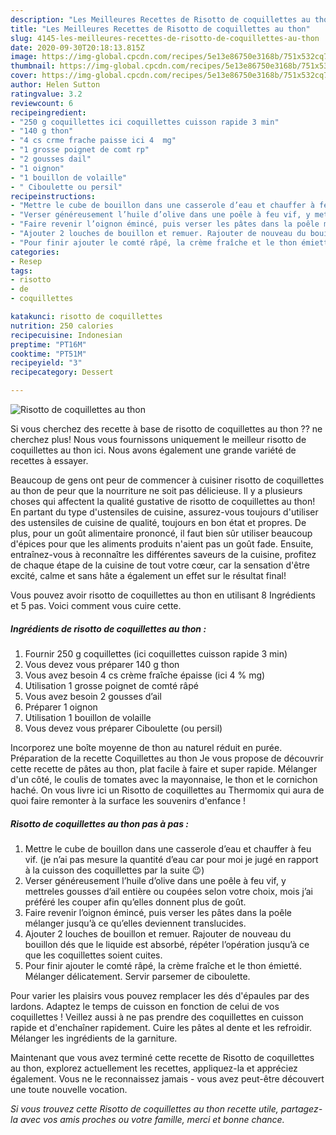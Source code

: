 ```yaml
---
description: "Les Meilleures Recettes de Risotto de coquillettes au thon"
title: "Les Meilleures Recettes de Risotto de coquillettes au thon"
slug: 4145-les-meilleures-recettes-de-risotto-de-coquillettes-au-thon
date: 2020-09-30T20:18:13.815Z
image: https://img-global.cpcdn.com/recipes/5e13e86750e3168b/751x532cq70/risotto-de-coquillettes-au-thon-photo-principale-de-la-recette.jpg
thumbnail: https://img-global.cpcdn.com/recipes/5e13e86750e3168b/751x532cq70/risotto-de-coquillettes-au-thon-photo-principale-de-la-recette.jpg
cover: https://img-global.cpcdn.com/recipes/5e13e86750e3168b/751x532cq70/risotto-de-coquillettes-au-thon-photo-principale-de-la-recette.jpg
author: Helen Sutton
ratingvalue: 3.2
reviewcount: 6
recipeingredient:
- "250 g coquillettes ici coquillettes cuisson rapide 3 min"
- "140 g thon"
- "4 cs crme frache paisse ici 4  mg"
- "1 grosse poignet de comt rp"
- "2 gousses dail"
- "1 oignon"
- "1 bouillon de volaille"
- " Ciboulette ou persil"
recipeinstructions:
- "Mettre le cube de bouillon dans une casserole d’eau et chauffer à feu vif. (je n’ai pas mesure la quantité d’eau car pour moi je jugé en rapport à la cuisson des coquillettes par la suite 😉)"
- "Verser généreusement l’huile d’olive dans une poêle à feu vif, y mettreles gousses d’ail entière ou coupées selon votre choix, mois j’ai préféré les couper afin qu’elles donnent plus de goût."
- "Faire revenir l’oignon émincé, puis verser les pâtes dans la poêle mélanger jusqu’à ce qu’elles deviennent translucides."
- "Ajouter 2 louches de bouillon et remuer. Rajouter de nouveau du bouillon dés que le liquide est absorbé, répéter l’opération jusqu’à ce que les coquillettes soient cuites."
- "Pour finir ajouter le comté râpé, la crème fraîche et le thon émietté. Mélanger délicatement. Servir parsemer de ciboulette."
categories:
- Resep
tags:
- risotto
- de
- coquillettes

katakunci: risotto de coquillettes 
nutrition: 250 calories
recipecuisine: Indonesian
preptime: "PT16M"
cooktime: "PT51M"
recipeyield: "3"
recipecategory: Dessert

---
```



![Risotto de coquillettes au thon](https://img-global.cpcdn.com/recipes/5e13e86750e3168b/751x532cq70/risotto-de-coquillettes-au-thon-photo-principale-de-la-recette.jpg)

Si vous cherchez des recette à base de risotto de coquillettes au thon ?? ne cherchez plus! Nous vous fournissons uniquement le meilleur risotto de coquillettes au thon ici. Nous avons également une grande variété de recettes à essayer.

Beaucoup de gens ont peur de commencer à cuisiner risotto de coquillettes au thon de peur que la nourriture ne soit pas délicieuse. Il y a plusieurs choses qui affectent la qualité gustative de risotto de coquillettes au thon! En partant du type d'ustensiles de cuisine, assurez-vous toujours d'utiliser des ustensiles de cuisine de qualité, toujours en bon état et propres. De plus, pour un goût alimentaire prononcé, il faut bien sûr utiliser beaucoup d'épices pour que les aliments produits n'aient pas un goût fade. Ensuite, entraînez-vous à reconnaître les différentes saveurs de la cuisine, profitez de chaque étape de la cuisine de tout votre cœur, car la sensation d'être excité, calme et sans hâte a également un effet sur le résultat final!

<!--inarticleads1-->

Vous pouvez avoir risotto de coquillettes au thon en utilisant 8 Ingrédients et 5 pas. Voici comment vous cuire cette.

##### Ingrédients de risotto de coquillettes au thon :

1. Fournir 250 g coquillettes (ici coquillettes cuisson rapide 3 min)
1. Vous devez vous préparer 140 g thon
1. Vous avez besoin 4 cs crème fraîche épaisse (ici 4 % mg)
1. Utilisation 1 grosse poignet de comté râpé
1. Vous avez besoin 2 gousses d’ail
1. Préparer 1 oignon
1. Utilisation 1 bouillon de volaille
1. Vous devez vous préparer  Ciboulette (ou persil)


Incorporez une boîte moyenne de thon au naturel réduit en purée. Préparation de la recette Coquillettes au thon Je vous propose de découvrir cette recette de pâtes au thon, plat facile à faire et super rapide. Mélanger d&#39;un côté, le coulis de tomates avec la mayonnaise, le thon et le cornichon haché. On vous livre ici un Risotto de coquillettes au Thermomix qui aura de quoi faire remonter à la surface les souvenirs d&#39;enfance ! 

<!--inarticleads2-->

##### Risotto de coquillettes au thon pas à pas :

1. Mettre le cube de bouillon dans une casserole d’eau et chauffer à feu vif. (je n’ai pas mesure la quantité d’eau car pour moi je jugé en rapport à la cuisson des coquillettes par la suite 😉)
1. Verser généreusement l’huile d’olive dans une poêle à feu vif, y mettreles gousses d’ail entière ou coupées selon votre choix, mois j’ai préféré les couper afin qu’elles donnent plus de goût.
1. Faire revenir l’oignon émincé, puis verser les pâtes dans la poêle mélanger jusqu’à ce qu’elles deviennent translucides.
1. Ajouter 2 louches de bouillon et remuer. Rajouter de nouveau du bouillon dés que le liquide est absorbé, répéter l’opération jusqu’à ce que les coquillettes soient cuites.
1. Pour finir ajouter le comté râpé, la crème fraîche et le thon émietté. Mélanger délicatement. Servir parsemer de ciboulette.


Pour varier les plaisirs vous pouvez remplacer les dés d&#39;épaules par des lardons. Adaptez le temps de cuisson en fonction de celui de vos coquillettes ! Veillez aussi à ne pas prendre des coquillettes en cuisson rapide et d&#39;enchaîner rapidement. Cuire les pâtes al dente et les refroidir. Mélanger les ingrédients de la garniture. 

<!--inarticleads1-->

<p>
Maintenant que vous avez terminé cette recette de Risotto de coquillettes au thon, explorez actuellement les recettes, appliquez-la et appréciez également. Vous ne le reconnaissez jamais - vous avez peut-être découvert une toute nouvelle vocation.
</p>

<p>
<i>Si vous trouvez cette Risotto de coquillettes au thon recette utile, partagez-la avec vos amis proches ou votre famille, merci et bonne chance.</i>
</p>
